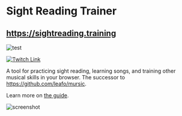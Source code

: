 # Sight Reading Trainer

## <https://sightreading.training>

![test](https://github.com/leafo/sightreading.training/workflows/test/badge.svg)

[![Twitch Link](http://leafo.net/dump/twitch-banner.svg)](https://www.twitch.tv/moonscript)

A tool for practicing sight reading, learning songs, and training other musical skills in your browser. The successor to <https://github.com/leafo/mursic>.

Learn more on [the guide](https://sightreading.training/about).

![screenshot](http://leafo.net/shotsnb/2016-05-14_16-30-55.png)

